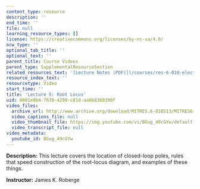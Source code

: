 ```yaml
---
content_type: resource
description: ''
end_time: ''
file: null
learning_resource_types: []
license: https://creativecommons.org/licenses/by-nc-sa/4.0/
ocw_type: ''
optional_tab_title: ''
optional_text: ''
parent_title: Course Videos
parent_type: SupplementalResourceSection
related_resources_text: '[Lecture Notes (PDF)](/courses/res-6-010-electronic-feedback-systems-spring-2013/resources/mitres_6-010s13_lec05)'
resource_index_text: ''
resourcetype: Video
start_time: ''
title: 'Lecture 5: Root Locus'
uid: 0601e9b4-7630-4290-c81d-aa068360390f
video_files:
  archive_url: http://www.archive.org/download/MITRES.6-010S13/MITRES6-010S13_lec05_300k.mp4
  video_captions_file: null
  video_thumbnail_file: https://img.youtube.com/vi/BGug_49cGYw/default.jpg
  video_transcript_file: null
video_metadata:
  youtube_id: BGug_49cGYw
---
```


**Description:** This lecture covers the location of closed-loop poles, rules that speed construction of the root-locus diagram, and examples of these things.

**Instructor:** James K. Roberge

